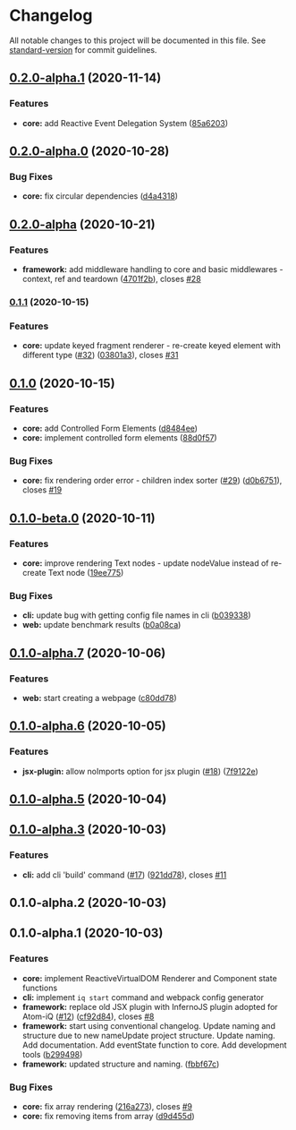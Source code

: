 # Changelog

All notable changes to this project will be documented in this file. See [standard-version](https://github.com/conventional-changelog/standard-version) for commit guidelines.

## [0.2.0-alpha.1](https://github.com/Atom-iQ/Atom-iQ/compare/v0.2.0-alpha.0...v0.2.0-alpha.1) (2020-11-14)


### Features

* **core:** add Reactive Event Delegation System ([85a6203](https://github.com/Atom-iQ/Atom-iQ/commit/85a6203fec5e6dcb85ae365502e572c2c7e9fd73))

## [0.2.0-alpha.0](https://github.com/Atom-iQ/Atom-iQ/compare/v0.2.0-alpha...v0.2.0-alpha.0) (2020-10-28)


### Bug Fixes

* **core:** fix circular dependencies ([d4a4318](https://github.com/Atom-iQ/Atom-iQ/commit/d4a43182bb370a228966a0fc0fd8a7f44ef2f96f))

## [0.2.0-alpha](https://github.com/Atom-iQ/Atom-iQ/compare/v0.1.1...v0.2.0-alpha) (2020-10-21)


### Features

* **framework:** add middleware handling to core and basic middlewares - context, ref and teardown ([4701f2b](https://github.com/Atom-iQ/Atom-iQ/commit/4701f2baf4007ad91916297542f99d7b1fc8210a)), closes [#28](https://github.com/Atom-iQ/Atom-iQ/issues/28)

### [0.1.1](https://github.com/Atom-iQ/Atom-iQ/compare/v0.1.0...v0.1.1) (2020-10-15)


### Features

* **core:** update keyed fragment renderer - re-create keyed element with different type ([#32](https://github.com/Atom-iQ/Atom-iQ/issues/32)) ([03801a3](https://github.com/Atom-iQ/Atom-iQ/commit/03801a32f13a29f0e69847673863f1bac145879d)), closes [#31](https://github.com/Atom-iQ/Atom-iQ/issues/31)

## [0.1.0](https://github.com/Atom-iQ/Atom-iQ/compare/v0.1.0-beta.0...v0.1.0) (2020-10-15)


### Features

* **core:** add Controlled Form Elements ([d8484ee](https://github.com/Atom-iQ/Atom-iQ/commit/d8484ee4843b700d584fe17d227bcc75cd4a13e2))
* **core:** implement controlled form elements ([88d0f57](https://github.com/Atom-iQ/Atom-iQ/commit/88d0f570c495f701a2695d583eafa7485d3ca2f6))


### Bug Fixes

* **core:** fix rendering order error - children index sorter ([#29](https://github.com/Atom-iQ/Atom-iQ/issues/29)) ([d0b6751](https://github.com/Atom-iQ/Atom-iQ/commit/d0b6751a18696cbf8fbe9f5a9d3b8d7317e150dc)), closes [#19](https://github.com/Atom-iQ/Atom-iQ/issues/19)

## [0.1.0-beta.0](https://github.com/Atom-iQ/Atom-iQ/compare/v0.1.0-alpha.7...v0.1.0-beta.0) (2020-10-11)


### Features

* **core:** improve rendering Text nodes - update nodeValue instead of re-create Text node ([19ee775](https://github.com/Atom-iQ/Atom-iQ/commit/19ee77552e897a3fc18d0a658b3b4a975bfebe29))


### Bug Fixes

* **cli:** update bug with getting config file names in cli ([b039338](https://github.com/Atom-iQ/Atom-iQ/commit/b039338d324c82e1c9b8dd92774d9cd5a95806cd))
* **web:** update benchmark results ([b0a08ca](https://github.com/Atom-iQ/Atom-iQ/commit/b0a08cab304789e783944d03a569d4f17b9a8f4a))

## [0.1.0-alpha.7](https://github.com/Atom-iQ/Atom-iQ/compare/v0.1.0-alpha.6...v0.1.0-alpha.7) (2020-10-06)


### Features

* **web:** start creating a webpage ([c80dd78](https://github.com/Atom-iQ/Atom-iQ/commit/c80dd786e169995e8658d8c349a2ac118aa15887))

## [0.1.0-alpha.6](https://github.com/Atom-iQ/Atom-iQ/compare/v0.1.0-alpha.5...v0.1.0-alpha.6) (2020-10-05)


### Features

* **jsx-plugin:** allow noImports option for jsx plugin ([#18](https://github.com/Atom-iQ/Atom-iQ/issues/18)) ([7f9122e](https://github.com/Atom-iQ/Atom-iQ/commit/7f9122e29ba034f1f6b62df7c9c7bbef46cc33de))

## [0.1.0-alpha.5](https://github.com/Atom-iQ/Atom-iQ/compare/v0.1.0-alpha.3...v0.1.0-alpha.5) (2020-10-04)

## [0.1.0-alpha.3](https://github.com/Atom-iQ/Atom-iQ/compare/v0.1.0-alpha.2...v0.1.0-alpha.3) (2020-10-03)


### Features

* **cli:** add cli 'build' command ([#17](https://github.com/Atom-iQ/Atom-iQ/issues/17)) ([921dd78](https://github.com/Atom-iQ/Atom-iQ/commit/921dd784bbdcb6b7b79fd2261fab240705c025b8)), closes [#11](https://github.com/Atom-iQ/Atom-iQ/issues/11)

## 0.1.0-alpha.2 (2020-10-03)
## 0.1.0-alpha.1 (2020-10-03)

### Features
* **core:** implement ReactiveVirtualDOM Renderer and Component state functions
* **cli:** implement `iq start` command and webpack config generator
* **framework:** replace old JSX plugin with InfernoJS plugin adopted for Atom-iQ ([#12](https://github.com/Atom-iQ/Atom-iQ/issues/12)) ([cf92d84](https://github.com/Atom-iQ/Atom-iQ/commit/cf92d8486d9130565e9d60d8b915093ddc3d2984)), closes [#8](https://github.com/Atom-iQ/Atom-iQ/issues/8)
* **framework:** start using conventional changelog. Update naming and structure due to new nameUpdate project structure. Update naming. Add documentation. Add eventState function to core. Add development tools ([b299498](https://github.com/Atom-iQ/Atom-iQ/commit/b299498f9ffdf1c0011502c818ada33f56196fa8))
* **framework:** updated structure and naming. ([fbbf67c](https://github.com/Atom-iQ/Atom-iQ/commit/fbbf67c7833d9851b3648bdba4dfa7eb9f40de9d))


### Bug Fixes

* **core:** fix array rendering ([216a273](https://github.com/Atom-iQ/Atom-iQ/commit/216a273226e45a2ca2fe8cb2ffbd26206570545a)), closes [#9](https://github.com/Atom-iQ/Atom-iQ/issues/9)
* **core:** fix removing items from array ([d9d455d](https://github.com/Atom-iQ/Atom-iQ/commit/d9d455d107c321fe0f4fd912dd0e4a9fb7cf2ceb))
